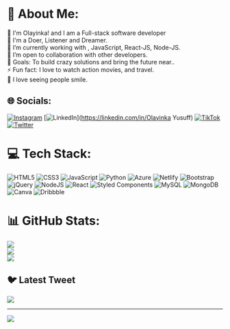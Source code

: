 # 💫 About Me:
🔭  I'm Olayinka!  and I am a Full-stack software developer<br>🗽    I'm a Doer, Listener and Dreamer.<br> 🌱   I’m currently working with , JavaScript, React-JS, Node-JS.<br>👯   I’m open to collaboration with other developers.<br> 🥅   Goals: To build crazy solutions and bring the future near..<br> ⚡   Fun fact: I love to watch action movies,  and travel.<br>  💬  I love seeing people smile.<br>


## 🌐 Socials:
[![Instagram](https://img.shields.io/badge/Instagram-%23E4405F.svg?logo=Instagram&logoColor=white)](https://instagram.com/@olayinkami05) [![LinkedIn](https://img.shields.io/badge/LinkedIn-%230077B5.svg?logo=linkedin&logoColor=white)](https://linkedin.com/in/Olayinka Yusuff) [![TikTok](https://img.shields.io/badge/TikTok-%23000000.svg?logo=TikTok&logoColor=white)](https://tiktok.com/@@mrvaluable_5) [![Twitter](https://img.shields.io/badge/Twitter-%231DA1F2.svg?logo=Twitter&logoColor=white)](https://twitter.com/@olayinkami05) 

# 💻 Tech Stack:
![HTML5](https://img.shields.io/badge/html5-%23E34F26.svg?style=for-the-badge&logo=html5&logoColor=white) ![CSS3](https://img.shields.io/badge/css3-%231572B6.svg?style=for-the-badge&logo=css3&logoColor=white) ![JavaScript](https://img.shields.io/badge/javascript-%23323330.svg?style=for-the-badge&logo=javascript&logoColor=%23F7DF1E) ![Python](https://img.shields.io/badge/python-3670A0?style=for-the-badge&logo=python&logoColor=ffdd54) ![Azure](https://img.shields.io/badge/azure-%230072C6.svg?style=for-the-badge&logo=azure-devops&logoColor=white) ![Netlify](https://img.shields.io/badge/netlify-%23000000.svg?style=for-the-badge&logo=netlify&logoColor=#00C7B7) ![Bootstrap](https://img.shields.io/badge/bootstrap-%23563D7C.svg?style=for-the-badge&logo=bootstrap&logoColor=white) ![jQuery](https://img.shields.io/badge/jquery-%230769AD.svg?style=for-the-badge&logo=jquery&logoColor=white) ![NodeJS](https://img.shields.io/badge/node.js-6DA55F?style=for-the-badge&logo=node.js&logoColor=white) ![React](https://img.shields.io/badge/react-%2320232a.svg?style=for-the-badge&logo=react&logoColor=%2361DAFB) ![Styled Components](https://img.shields.io/badge/styled--components-DB7093?style=for-the-badge&logo=styled-components&logoColor=white) ![MySQL](https://img.shields.io/badge/mysql-%2300f.svg?style=for-the-badge&logo=mysql&logoColor=white) ![MongoDB](https://img.shields.io/badge/MongoDB-%234ea94b.svg?style=for-the-badge&logo=mongodb&logoColor=white) ![Canva](https://img.shields.io/badge/Canva-%2300C4CC.svg?style=for-the-badge&logo=Canva&logoColor=white) ![Dribbble](https://img.shields.io/badge/Dribbble-EA4C89?style=for-the-badge&logo=dribbble&logoColor=white)
# 📊 GitHub Stats:
![](https://github-readme-stats.vercel.app/api?username=olay05&theme=dark&hide_border=false&include_all_commits=false&count_private=false)<br/>
![](https://github-readme-streak-stats.herokuapp.com/?user=olay05&theme=dark&hide_border=false)<br/>
![](https://github-readme-stats.vercel.app/api/top-langs/?username=olay05&theme=dark&hide_border=false&include_all_commits=false&count_private=false&layout=compact)

## 🐦 Latest Tweet
[![](https://gtce.itsvg.in/api?username=@olayinkami05)](https://github.com/VishwaGauravIn/github-twitter-card-embed)

---
[![](https://visitcount.itsvg.in/api?id=olay05&icon=0&color=0)](https://visitcount.itsvg.in)

<!-- Proudly created with GPRM ( https://gprm.itsvg.in ) -->
